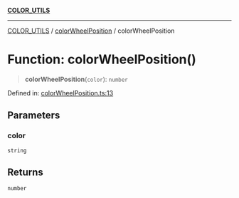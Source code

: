 [**COLOR_UTILS**](../../README.md)

***

[COLOR_UTILS](../../README.md) / [colorWheelPosition](../README.md) / colorWheelPosition

# Function: colorWheelPosition()

> **colorWheelPosition**(`color`): `number`

Defined in: [colorWheelPosition.ts:13](https://github.com/dailker/everyutil/blob/cee559aadda9e0c298e06364cba9020e97a8b19b/src/color/colorWheelPosition.ts#L13)

## Parameters

### color

`string`

## Returns

`number`
